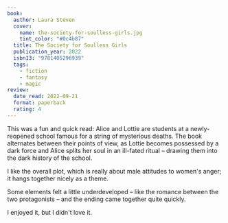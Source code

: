 ```yaml
---
book:
  author: Laura Steven
  cover:
    name: the-society-for-soulless-girls.jpg
    tint_color: "#0c4b87"
  title: The Society for Soulless Girls
  publication_year: 2022
  isbn13: "9781405296939"
  tags:
    - fiction
    - fantasy
    - magic
review:
  date_read: 2022-09-21
  format: paperback
  rating: 4
---
```


This was a fun and quick read: Alice and Lottie are students at a newly-reopened school famous for a string of mysterious deaths.
The book alternates between their points of view, as Lottie becomes possessed by a dark force and Alice splits her soul in an ill-fated ritual – drawing them into the dark history of the school.

I like the overall plot, which is really about male attitudes to women's anger; it hangs together nicely as a theme.

Some elements felt a little underdeveloped – like the romance between the two protagonists – and the ending came together quite quickly.

I enjoyed it, but I didn't love it.
